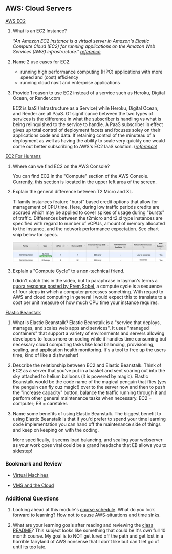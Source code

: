 ## AWS: Cloud Servers

[AWS EC2](https://aws.amazon.com/ec2/)

1. What is an EC2 Instance?

    _"An Amazon EC2 instance is a virtual server in Amazon's Elastic Compute Cloud (EC2) for running applications on the Amazon Web Services (AWS) infrastructure." [reference](https://www.google.com/search?q=What+is+an+EC2+Instance%3F&oq=what+is+&aqs=chrome.0.69i59j69i57j69i59j69i65l2j69i61l2j69i60.1657j0j7&sourceid=chrome&ie=UTF-8)_

2. Name 2 use cases for EC2.
    
    * running high performance computing (HPC) applications with more speed and (cost) efficiency
    * running cloud navit and enterprise applications

3. Provide 1 reason to use EC2 instead of a service such as Heroku, Digital Ocean, or Render.com

    EC2 is IaaS (Infrastructure as a Service) while Heroku, Digital Ocean, and Render are all PaaS. Of significance between the two types of services is the difference in what the subscriber is handling vs what is being relinquished to the service to handle. A PaaS subscriber in effect gives up total control of deployment facets and focuses soley on their applications code and data. If retaining control of the minuteau of a deployment as well as having the ability to scale very quickly one would come out better subscribing to AWS's EC2 IaaS solution. (_[reference](https://www.quora.com/Is-Amazon-EC2-IaaS-or-PaaS)_)

[EC2 For Humans](https://www.youtube.com/watch?v=lZMkgOMYYIg)
1. Where can we find EC2 on the AWS Console?

    You can find EC2 in the "Compute" section of the AWS Console. Currently, this section is located in the upper left area of the screen.

2. Explain the general difference between T2 Micro and XL.

    T-family instances feature "burst" based credit options that allow for management of CPU time. Here, during low traffic periods credits are accrued which may be applied to cover spikes of usage during "bursts" of traffic. Differences between the t2micro and t2.xl type instances are specified with regard to number of vCPUs, amount of memory allocated to the instance, and the network performance expectation. See chart snip below for specs. 

    ![t2 micro vs xl](t2snip.jpg)


3. Explain a "Compute Cycle" to a non-technical friend.

    I didn't catch this in the video, but to paraphrase in layman's terms a [quora response posted by Prem Sobel](https://www.quora.com/What-is-a-Compute-cycle), a compute cycle is a sequence of four steps in which a computer processes something. With regard to AWS and cloud computing in general I would expect this to translate to a cost per unit measure of how much CPU time your instance requires.

[Elastic Beanstalk](https://www.youtube.com/watch?v=SrwxAScdyT0)
1. What is Elastic Beanstalk?
   Elastic Beanstalk is a "service that deploys, manages, and scales web apps and services". It uses "managed containers" that support a variety of environments and servers allowing developers to focus more on coding while it handles time consuming but necessary cloud computing tasks like load balancing, provisioning, scaling, and application health monitoring. It's a tool to free up the users time, kind of like a dishwasher!

2. Describe the relationship between EC2 and Elastic Beanstalk.
   Think of EC2 as a server that you've put in a basket and sent soaring out into the sky attached to helium balloons (it is powered by magic). Elastic Beanstalk would be the code name of the magical penguin that flies (yes the penguin can fly cuz magic!) over to the server now and then to push the "increase capacity" button, balance the traffic running through it and perform other general maintenance tasks when necessary. EC2 = computer; EB = caretaker.

3. Name some benefits of using Elastic Beanstalk.
    The biggest benefit to using Elastic Beanstalk is that if you'd prefer to spend your time learning code implementation you can hand off the maintenance side of things and keep on keeping on with the coding. 

    More specifically, it seems load balancing, and scaling your webserver as your work goes viral could be a grand headache that EB allows you to sidestep!

### Bookmark and Review
* [Virtual Machines](https://www.youtube.com/watch?v=yIVXjl4SwVo)

* [VMS and the Cloud](https://www.youtube.com/watch?v=l0DfHUWMjsU)

### Additional Questions
1. Looking ahead at this module's [course schedule](https://codefellows.github.io/code-401-javascript-guide/curriculum/README#module-4). What do you look forward to learning?
    How not to cause AWS-situations and time sinks.

2. What are your learning goals after reading and reviewing the [class README](https://codefellows.github.io/code-401-javascript-guide/curriculum/class-16/)?
    This subject looks like something that could be it's own full 10 month course. My goal is to NOT get lured off the path and get lost in a horrible fairyland of AWS nonsense that I don't like but can't let go of until its too late.